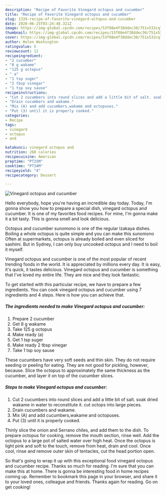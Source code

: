 ```yaml
---
description: "Recipe of Favorite Vinegard octopus and cucumber"
title: "Recipe of Favorite Vinegard octopus and cucumber"
slug: 1339-recipe-of-favorite-vinegard-octopus-and-cucumber
date: 2020-06-25T03:24:48.321Z
image: https://img-global.cpcdn.com/recipes/53f08e4f38ddec30/751x532cq70/vinegard-octopus-and-cucumber-recipe-main-photo.jpg
thumbnail: https://img-global.cpcdn.com/recipes/53f08e4f38ddec30/751x532cq70/vinegard-octopus-and-cucumber-recipe-main-photo.jpg
cover: https://img-global.cpcdn.com/recipes/53f08e4f38ddec30/751x532cq70/vinegard-octopus-and-cucumber-recipe-main-photo.jpg
author: Helen Washington
ratingvalue: 5
reviewcount: 12
recipeingredient:
- "2 cucumber"
- "8 g wakame"
- "125 g octopus"
- " a"
- "1 tsp suger"
- "2 tbsp vinegar"
- "1 tsp soy sause"
recipeinstructions:
- "Cut 2 cucumbers into round slices and add a little bit of salt. soak dried wakame in water to reconstitute it. cut octops into large pieces."
- "Drain cucumbers and wakame."
- "Mix (A) and add cucumbers,wakame and octopuses."
- "Put (3) until it is properly cooked."
categories:
- Recipe
tags:
- vinegard
- octopus
- and

katakunci: vinegard octopus and 
nutrition: 268 calories
recipecuisine: American
preptime: "PT25M"
cooktime: "PT34M"
recipeyield: "4"
recipecategory: Dessert

---
```



![Vinegard octopus and cucumber](https://img-global.cpcdn.com/recipes/53f08e4f38ddec30/751x532cq70/vinegard-octopus-and-cucumber-recipe-main-photo.jpg)

Hello everybody, hope you're having an incredible day today. Today, I'm gonna show you how to prepare a special dish, vinegard octopus and cucumber. It is one of my favorites food recipes. For mine, I'm gonna make it a bit tasty. This is gonna smell and look delicious.

Octopus and cucumber sunomono is one of the regular Izakaya dishes. Boiling a whole octopus is quite simple and you can make this sunomono Often at supermarkets, octopus is already boiled and even sliced for sashimi. But in Sydney, I can only buy uncooked octopus and I need to boil it myself.

Vinegard octopus and cucumber is one of the most popular of recent trending foods in the world. It is appreciated by millions every day. It is easy, it's quick, it tastes delicious. Vinegard octopus and cucumber is something that I've loved my entire life. They are nice and they look fantastic.


To get started with this particular recipe, we have to prepare a few ingredients. You can cook vinegard octopus and cucumber using 7 ingredients and 4 steps. Here is how you can achieve that.

<!--inarticleads1-->

##### The ingredients needed to make Vinegard octopus and cucumber:

1. Prepare 2 cucumber
1. Get 8 g wakame
1. Take 125 g octopus
1. Make ready  (a)
1. Get 1 tsp suger
1. Make ready 2 tbsp vinegar
1. Take 1 tsp soy sause


These cucumbers have very soft seeds and thin skin. They do not require seeding or peeling for eating. They are not good for pickling, however, because. Slice the octopus to approximately the same thickness as the cucumber, and layer it on top of the cucumber slices. 

<!--inarticleads2-->

##### Steps to make Vinegard octopus and cucumber:

1. Cut 2 cucumbers into round slices and add a little bit of salt. soak dried wakame in water to reconstitute it. cut octops into large pieces.
1. Drain cucumbers and wakame.
1. Mix (A) and add cucumbers,wakame and octopuses.
1. Put (3) until it is properly cooked.


Thinly slice the onion and Serrano chiles, and add them to the dish. To prepare octopus for cooking, remove the mouth section, rinse well. Add the octopus to a large pot of salted water over high heat. Once the octopus is light pink and soft to the touch, remove from heat, drain and cool. Once cool, rinse and remove outer skin of tentacles, cut the head portion open. 

So that's going to wrap it up with this exceptional food vinegard octopus and cucumber recipe. Thanks so much for reading. I'm sure that you can make this at home. There is gonna be interesting food in home recipes coming up. Remember to bookmark this page in your browser, and share it to your loved ones, colleague and friends. Thanks again for reading. Go on get cooking!
